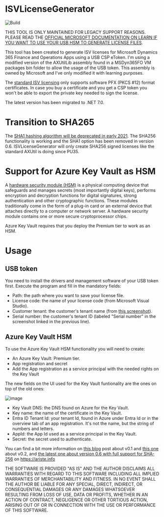 # ISVLicenseGenerator

![Build](https://github.com/aariste/ISVLicenseGenerator/workflows/CI/badge.svg)

THIS TOOL IS ONLY MAINTAINED FOR LEGACY SUPPORT REASONS. PLEASE READ THE [OFFICIAL MICROSOFT DOCUMENTATION ON LEARN IF YOU WANT TO USE YOUR USB HSM TO GENERATE LICENSE FILES](https://learn.microsoft.com/en-us/dynamics365/fin-ops-core/dev-itpro/dev-tools/isv-licensing#create-a-package-and-generate-a-customer-specific-license).

This tool has been created to generate ISV licenses for Microsoft Dynamics 365 Finance and Operations Apps using a USB CSP eToken. I'm using a modified version of the AXUtilLib assembly found in a MSDyn365FO VM packages bin folder to allow the usage of the USB token. This assembly is owned by Microsoft and I've only modified it with learning purposes.

The [standard ISV licensing](https://docs.microsoft.com/en-us/dynamics365/fin-ops-core/dev-itpro/dev-tools/isv-licensing#certificate-import-and-export) only supports software PFX (PKCS #12) format certificates. In case you buy a certificate and you get a CSP token you won't be able to export the private key needed to sign the license.

The latest version has been migrated to .NET 7.0.

# Transition to SHA265
The [SHA1 hashing algorithm will be deprecated in early 2021](https://docs.microsoft.com/en-us/dynamics365/fin-ops-core/dev-itpro/get-started/removed-deprecated-features-platform-updates#isv-licenses-created-by-using-the-sha1-hashing-algorithm). The SHA256 functionality is working and the SHA1 option has been removed in version 0.6. ISVLicenseGenerator will only create SHA256 signed licenses like the standard AXUtil is doing since PU35.

# Support for Azure Key Vault as HSM
A [hardware security module (HSM)](https://en.wikipedia.org/wiki/Hardware_security_module) is a physical computing device that safeguards and manages secrets (most importantly digital keys), performs encryption and decryption functions for digital signatures, strong authentication and other cryptographic functions. These modules traditionally come in the form of a plug-in card or an external device that attaches directly to a computer or network server. A hardware security module contains one or more secure cryptoprocessor chips.

Azure Key Vault requires that you deploy the Premium tier to work as an HSM.

# Usage

## USB token
You need to install the drivers and management software of your USB token first. Execute the program and fill in the mandatory fields:

- Path: the path where you want to save your license file.
- License code: the name of your license code (from Microsoft Visual Studio).
- Customer tenant: the customer's tenant name (from [this screenshot](https://docs.microsoft.com/en-us/dynamics365/fin-ops-core/dev-itpro/dev-tools/media/isv15.png)).
- Serial number: the customer's tenant ID (labeled "Serial number" in the screenshot linked in the previous line).

## Azure Key Vault HSM
To use the Azure Key Vault HSM functionality you will need to create:

- An Azure Key Vault: Premium tier.
- App registration and secret
- Add the App registration as a service principal with the needed rights on the Key Vault

The new fields on the UI used for the Key Vault funtionality are the ones on top of the old ones:

![image](https://github.com/aariste/ISVLicenseGenerator/assets/3646112/f6a9c3e0-b56d-4430-bb99-e443ddbde28b)

- Key Vault DNS: the DNS found on Azure for the Key Vault.
- Key name: the name of the certificate in the Key Vault.
- Entra ID Tenant Id: your tenant Id, found in Azure under Entra Id or in the overview tab of an app registration. It's not the name, but the string of numbers and letters.
- AppId: the App Id used as a service principal in the Key Vault.
- Secret: the secret used to authenticate.

You can find a bit more information on [this blog](https://ariste.info/en/2019/12/create-an-isv-license-from-a-cryptographic-usb-token/) post about v0.1 and [this one](https://ariste.info/en/2020/08/isv-license-generator-sha-2-support/) about v0.2, and [the latest one about version 0.6 with full support for SHA-256](https://ariste.info/en/2023/03/isv-license-generator-v0-6-released/) on https://ariste.info

THE SOFTWARE IS PROVIDED "AS IS" AND THE AUTHOR DISCLAIMS ALL WARRANTIES WITH REGARD TO THIS SOFTWARE INCLUDING ALL IMPLIED WARRANTIES OF MERCHANTABILITY AND FITNESS. IN NO EVENT SHALL THE AUTHOR BE LIABLE FOR ANY SPECIAL, DIRECT, INDIRECT, OR CONSEQUENTIAL DAMAGES OR ANY DAMAGES WHATSOEVER RESULTING FROM LOSS OF USE, DATA OR PROFITS, WHETHER IN AN ACTION OF CONTRACT, NEGLIGENCE OR OTHER TORTIOUS ACTION, ARISING OUT OF OR IN CONNECTION WITH THE USE OR PERFORMANCE OF THIS SOFTWARE.
